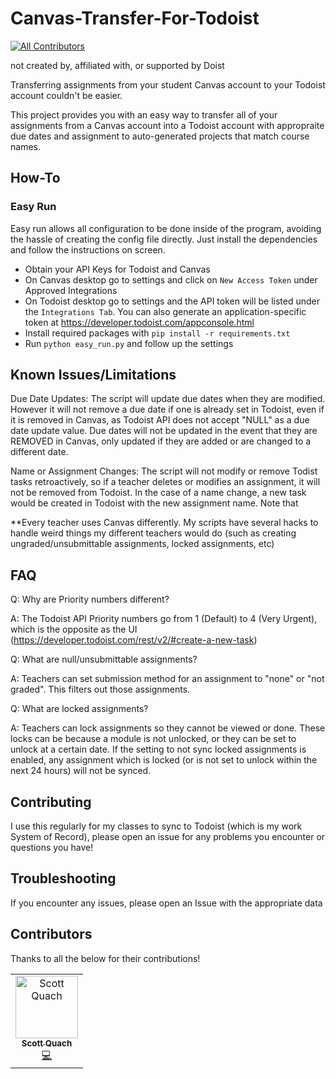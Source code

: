 # Canvas-Transfer-For-Todoist
<!-- ALL-CONTRIBUTORS-BADGE:START - Do not remove or modify this section -->
[![All Contributors](https://img.shields.io/badge/all_contributors-1-orange.svg?style=flat-square)](#contributors-)
<!-- ALL-CONTRIBUTORS-BADGE:END -->

not created by, affiliated with, or supported by Doist

Transferring assignments from your student Canvas account to your Todoist account couldn't be easier.

This project provides you with an easy way to transfer all of your assignments from a Canvas account into a Todoist account with appropraite due dates and assignment to auto-generated projects that match course names.

## How-To

### Easy Run

Easy run allows all configuration to be done inside of the program, avoiding the hassle of creating the config file directly. 
Just install the dependencies and follow the instructions on screen.

- Obtain your API Keys for Todoist and Canvas
- On Canvas desktop go to settings and click on ```New Access Token``` under Approved Integrations
- On Todoist desktop go to settings and the API token will be listed under the ```Integrations Tab```. You can also generate an application-specific token at https://developer.todoist.com/appconsole.html
- Install required packages with `pip install -r requirements.txt`
- Run `python easy_run.py` and follow up the settings

## Known Issues/Limitations

Due Date Updates: The script will update due dates when they are modified. However it will not remove a due date if one is already set in Todoist, even if it is removed in Canvas, as Todoist API does not accept "NULL" as a due date update value.  Due dates will not be updated in the event that they are REMOVED in Canvas, only updated if they are added or are changed to a different date.

Name or Assignment Changes: The script will not modify or remove Todist tasks retroactively, so if a teacher deletes or modifies an assignment, it will not be removed from Todoist. In the case of a name change, a new task would be created in Todoist with the new assignment name. Note that

**Every teacher uses Canvas differently. My scripts have several hacks to handle weird things my different teachers would do (such as creating ungraded/unsubmittable assignments, locked assignments, etc)

## FAQ
Q: Why are Priority numbers different?

A: The Todoist API Priority numbers go from 1 (Default) to 4 (Very Urgent), which is the opposite as the UI (https://developer.todoist.com/rest/v2/#create-a-new-task)

Q: What are null/unsubmittable assignments?

A: Teachers can set submission method for an assignment to "none" or "not graded". This filters out those assignments.

Q: What are locked assignments?

A: Teachers can lock assignments so they cannot be viewed or done. These locks can be because a module is not unlocked, or they can be set to unlock at a certain date. If the setting to not sync locked assignments is enabled, any assignment which is locked (or is not set to unlock within the next 24 hours) will not be synced.

## Contributing
I use this regularly for my classes to sync to Todoist (which is my work System of Record), please open an issue for any problems you encounter or questions you have!

## Troubleshooting
If you encounter any issues, please open an Issue with the appropriate data

## Contributors
Thanks to all the below for their contributions!

<!-- ALL-CONTRIBUTORS-LIST:START - Do not remove or modify this section -->
<!-- prettier-ignore-start -->
<!-- markdownlint-disable -->
<table>
  <tbody>
    <tr>
      <td align="center"><a href="https://scottquach.com/"><img src="https://avatars.githubusercontent.com/u/11187380?v=4?s=100" width="100px;" alt="Scott Quach"/><br /><sub><b>Scott Quach</b></sub></a><br /><a href="https://github.com/stacksjb/Canvas-Assignments-Transfer-For-Todoist-S/commits?author=scottquach" title="Code">💻</a></td>
    </tr>
  </tbody>
</table>

<!-- markdownlint-restore -->
<!-- prettier-ignore-end -->

<!-- ALL-CONTRIBUTORS-LIST:END -->